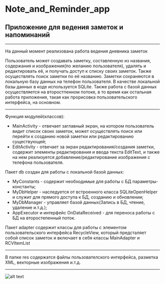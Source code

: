 # Note_and_Reminder_app
## Приложение для ведения заметок и напоминаний

---

На данный момент реализована работа ведения дневника заметок

Пользователь может создавать заметку, составленную из названия, содержания и изображения(по желанию пользователя), удалять и редактировать её, и получать 
доступ к списку своих заметок. Также осуществлять поиск заметки по её названию. Заметки сохраняются в локальную базу данных на телефон пользователя. В качестве локальной
базы данных в коде используется SQLite. Также работа с базой данных осуществляется на второстпенном потоке, в то время как остальная работа приложения, такая как
прорисовка пользовательского интерфейса, на основном.

---

Функция модулей(классов):
* MainActivity - отвечает заглавный экран, на котором пользователь видит список своих заметок, может осуществлять поиск или перейти к созданию новой заметки или редактированию 
существующей;
* EditActivity - отвечает за экран редактирования/создания заметки, содержит элементы редактирования и ввода текста EditText, и также на нем реализуется добавление/редактирование 
изображения с телефона пользователя.

Пакет db создан для работы с локальной базой данных:
* MyConstants - содержит необходимые для работы с БД параметры-константы;
* MyDbHelper - наследуется от встроенного класса SQLiteOpenHelper и служит для прямого доступа к БД, созданию и обновлении;
* MyDbManager - управляет базой данных(Запись в БД, чтение, удаление и.т.д.);
* AppExecutor и интерфейс OnDataReceived - для переноса работы с БД на второстепенный поток.


Пакет adapter содержит классы для работы с элементом пользовательского интерфейса RecycleView, который предсталяет собой список заметок и включает в себя классы MainAdapter и RCVItemList

---

В папке res содержатся файлы пользователского интерфейса, разметка XML, векторные изображения и.т.д.

---

![alt text](https://github.com/Dinislam-ZA/Note_and_Reminder_app/blob/main/imgs/App_Images.png)


